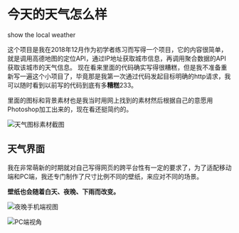 # 今天的天气怎么样
show the local weather

这个项目是我在2018年12月作为初学者练习而写得一个项目，它的内容很简单，就是调用高德地图的定位API，通过IP地址获取城市信息，再调用聚合数据的API获取该城市的天气信息。
现在看来里面的代码确实写得很糟糕，但是我不准备重新写一遍这个小项目了，毕竟那是我第一次通过代码发起目标明确的http请求，我可以随时看到以前写的代码到底有多**糟糕**233。

里面的图标和背景素材也是我当时用网上找到的素材然后根据自己的意愿用Photoshop加工出来的，现在看还挺简约的。

![天气图标素材截图](https://upload-images.jianshu.io/upload_images/20153052-42f913f5f43d0a77.png?imageMogr2/auto-orient/strip%7CimageView2/2/w/1240)

## 天气界面

我在非常萌新的时期就对自己写得网页的跨平台性有一定的要求了，为了适配移动端和PC端，我还专门制作了尺寸比例不同的壁纸，来应对不同的场景。

**壁纸也会随着白天、夜晚、下雨而改变。**

![夜晚手机端视图](https://upload-images.jianshu.io/upload_images/20153052-472daaacba93aa7f.png?imageMogr2/auto-orient/strip%7CimageView2/2/w/1240)

![PC端视角](https://upload-images.jianshu.io/upload_images/20153052-ddf7708680bafe30.png?imageMogr2/auto-orient/strip%7CimageView2/2/w/1240)

